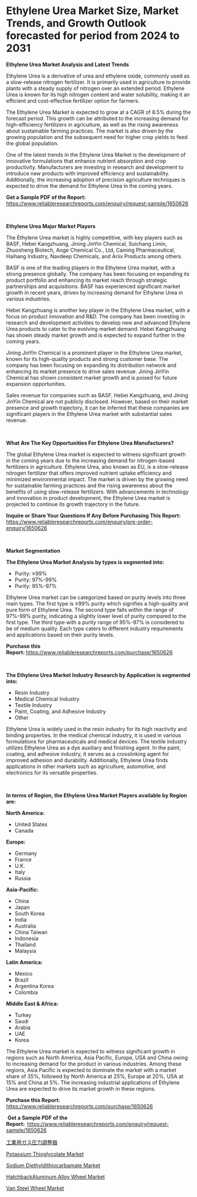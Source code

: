<p><h1>Ethylene Urea Market Size, Market Trends, and Growth Outlook forecasted for period from 2024 to 2031</h1></p><p><strong>Ethylene Urea Market Analysis and Latest Trends</strong></p>
<p><p>Ethylene Urea is a derivative of urea and ethylene oxide, commonly used as a slow-release nitrogen fertilizer. It is primarily used in agriculture to provide plants with a steady supply of nitrogen over an extended period. Ethylene Urea is known for its high nitrogen content and water solubility, making it an efficient and cost-effective fertilizer option for farmers.</p><p>The Ethylene Urea Market is expected to grow at a CAGR of 8.5% during the forecast period. This growth can be attributed to the increasing demand for high-efficiency fertilizers in agriculture, as well as the rising awareness about sustainable farming practices. The market is also driven by the growing population and the subsequent need for higher crop yields to feed the global population.</p><p>One of the latest trends in the Ethylene Urea Market is the development of innovative formulations that enhance nutrient absorption and crop productivity. Manufacturers are investing in research and development to introduce new products with improved efficiency and sustainability. Additionally, the increasing adoption of precision agriculture techniques is expected to drive the demand for Ethylene Urea in the coming years.</p></p>
<p><strong>Get a Sample PDF of the Report:&nbsp;</strong> <a href="https://www.reliableresearchreports.com/enquiry/request-sample/1650626">https://www.reliableresearchreports.com/enquiry/request-sample/1650626</a></p>
<p>&nbsp;</p>
<p><strong>Ethylene Urea Major Market Players</strong></p>
<p><p>The Ethylene Urea market is highly competitive, with key players such as BASF, Hebei Kangzhuang, Jining JinYin Chemical, Suichang Limin, Zhuosheng Biotech, Aoge Chemical Co., Ltd, Caming Pharmaceutical, Haihang Industry, Navdeep Chemicals, and Ariix Products among others. </p><p>BASF is one of the leading players in the Ethylene Urea market, with a strong presence globally. The company has been focusing on expanding its product portfolio and enhancing its market reach through strategic partnerships and acquisitions. BASF has experienced significant market growth in recent years, driven by increasing demand for Ethylene Urea in various industries.</p><p>Hebei Kangzhuang is another key player in the Ethylene Urea market, with a focus on product innovation and R&D. The company has been investing in research and development activities to develop new and advanced Ethylene Urea products to cater to the evolving market demand. Hebei Kangzhuang has shown steady market growth and is expected to expand further in the coming years.</p><p>Jining JinYin Chemical is a prominent player in the Ethylene Urea market, known for its high-quality products and strong customer base. The company has been focusing on expanding its distribution network and enhancing its market presence to drive sales revenue. Jining JinYin Chemical has shown consistent market growth and is poised for future expansion opportunities.</p><p>Sales revenue for companies such as BASF, Hebei Kangzhuang, and Jining JinYin Chemical are not publicly disclosed. However, based on their market presence and growth trajectory, it can be inferred that these companies are significant players in the Ethylene Urea market with substantial sales revenue.</p></p>
<p>&nbsp;</p>
<p><strong>What Are The Key Opportunities For Ethylene Urea Manufacturers?</strong></p>
<p><p>The global Ethylene Urea market is expected to witness significant growth in the coming years due to the increasing demand for nitrogen-based fertilizers in agriculture. Ethylene Urea, also known as EU, is a slow-release nitrogen fertilizer that offers improved nutrient uptake efficiency and minimized environmental impact. The market is driven by the growing need for sustainable farming practices and the rising awareness about the benefits of using slow-release fertilizers. With advancements in technology and innovation in product development, the Ethylene Urea market is projected to continue its growth trajectory in the future.</p></p>
<p><strong>Inquire or Share Your Questions If Any Before Purchasing This Report:</strong> <a href="https://www.reliableresearchreports.com/enquiry/pre-order-enquiry/1650626">https://www.reliableresearchreports.com/enquiry/pre-order-enquiry/1650626</a></p>
<p>&nbsp;</p>
<p><strong>Market Segmentation</strong></p>
<p><strong>The Ethylene Urea Market Analysis by types is segmented into:</strong></p>
<p><ul><li>Purity: ≥99%</li><li>Purity: 97%-99%</li><li>Purity: 95%-97%</li></ul></p>
<p><p>Ethylene Urea market can be categorized based on purity levels into three main types. The first type is ≥99% purity which signifies a high-quality and pure form of Ethylene Urea. The second type falls within the range of 97%-99% purity, indicating a slightly lower level of purity compared to the first type. The third type with a purity range of 95%-97% is considered to be of medium quality. Each type caters to different industry requirements and applications based on their purity levels.</p></p>
<p><strong>Purchase this Report:&nbsp;</strong><a href="https://www.reliableresearchreports.com/purchase/1650626">https://www.reliableresearchreports.com/purchase/1650626</a></p>
<p>&nbsp;</p>
<p><strong>The Ethylene Urea Market Industry Research by Application is segmented into:</strong></p>
<p><ul><li>Resin Industry</li><li>Medical Chemical Industry</li><li>Textile Industry</li><li>Paint, Coating, and Adhesive Industry</li><li>Other</li></ul></p>
<p><p>Ethylene Urea is widely used in the resin industry for its high reactivity and binding properties. In the medical chemical industry, it is used in various formulations for pharmaceuticals and medical devices. The textile industry utilizes Ethylene Urea as a dye auxiliary and finishing agent. In the paint, coating, and adhesive industry, it serves as a crosslinking agent for improved adhesion and durability. Additionally, Ethylene Urea finds applications in other markets such as agriculture, automotive, and electronics for its versatile properties.</p></p>
<p>&nbsp;</p>
<p><strong>In terms of Region, the Ethylene Urea Market Players available by Region are:</strong></p>
<p>
    <p> <strong> North America: </strong>
        <ul>
            <li>United States</li>
            <li>Canada</li>
        </ul>
        </p> 
    <p> <strong> Europe: </strong>
        <ul>
            <li>Germany</li>
            <li>France</li>
            <li>U.K.</li>
            <li>Italy</li>
            <li>Russia</li>
        </ul>
        </p> 
    <p> <strong> Asia-Pacific: </strong>
        <ul>
            <li>China</li>
            <li>Japan</li>
            <li>South Korea</li>
            <li>India</li>
            <li>Australia</li>
            <li>China Taiwan</li>
            <li>Indonesia</li>
            <li>Thailand</li>
            <li>Malaysia</li>
        </ul>
        </p> 
    <p> <strong> Latin America: </strong>
        <ul>
            <li>Mexico</li>
            <li>Brazil</li>
            <li>Argentina Korea</li>
            <li>Colombia</li>
        </ul>
        </p> 
    <p> <strong> Middle East & Africa: </strong>
        <ul>
            <li>Turkey</li>
            <li>Saudi</li>
            <li>Arabia</li>
            <li>UAE</li>
            <li>Korea</li>
        </ul>
    </p>
    </p>
<p><p>The Ethylene Urea market is expected to witness significant growth in regions such as North America, Asia Pacific, Europe, USA and China owing to increasing demand for the product in various industries. Among these regions, Asia Pacific is expected to dominate the market with a market share of 35%, followed by North America at 25%, Europe at 20%, USA at 15% and China at 5%. The increasing industrial applications of Ethylene Urea are expected to drive its market growth in these regions.</p></p>
<p><strong>Purchase this Report: </strong><a href="https://www.reliableresearchreports.com/purchase/1650626">https://www.reliableresearchreports.com/purchase/1650626</a></p>
<p>&nbsp;<strong>Get a Sample PDF of the Report:&nbsp;&nbsp;</strong><a href="https://www.reliableresearchreports.com/enquiry/request-sample/1650626">https://www.reliableresearchreports.com/enquiry/request-sample/1650626</a></p>
<p><strong></strong></p>
<p><p><a href="https://github.com/ihabdkwlxs948/Market-Research-Report-List-1/blob/main/9198121190665.md">工業用ガス圧力調整器</a></p><p><a href="https://github.com/biheemgalvinlouises6hokrh3h/Market-Research-Report-List-1/blob/main/potassium-thioglycolate-market.md">Potassium Thioglycolate Market</a></p><p><a href="https://github.com/guneycigdem35/Market-Research-Report-List-2/blob/main/sodium-diethyldithiocarbamate-market.md">Sodium Diethyldithiocarbamate Market</a></p><p><a href="https://issuu.com/reportprime-2/docs/hatchbackaluminum-alloy-wheel-market-size-2030.ppt">HatchbackAluminum Alloy Wheel Market</a></p><p><a href="https://issuu.com/reportprime-2/docs/van-steel-wheel-market-size-2030.pptx">Van Steel Wheel Market</a></p></p>